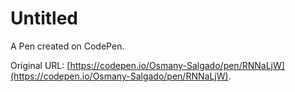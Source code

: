 # Untitled

A Pen created on CodePen.

Original URL: [https://codepen.io/Osmany-Salgado/pen/RNNaLjW](https://codepen.io/Osmany-Salgado/pen/RNNaLjW).

